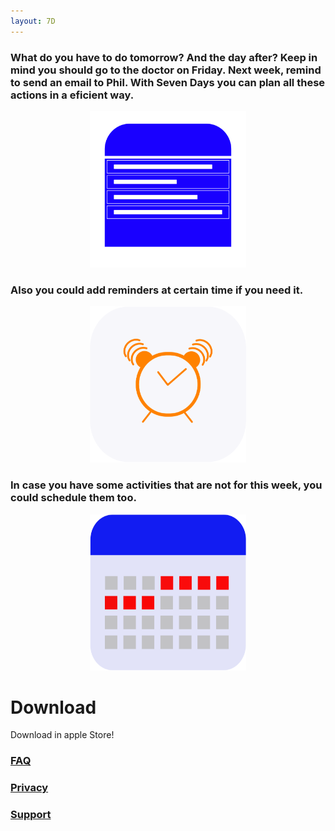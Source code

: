 ```yaml
---
layout: 7D
---
```


### What do you have to do tomorrow? And the day after? Keep in mind you should go to the doctor on Friday. Next week, remind to send an email to Phil. With **Seven Days** you can **plan** all these actions in a eficient way. 

<p align="center">
  <img src="./assets/Onboarding_plan.png" width="250" height="250">
</p>

### Also you could add **reminders** at certain time if you need it.

<p align="center">
  <img src="./assets/Onboarding_reminder.png" width="250" height="250">
</p>

### In case you have some activities that are not for this week, you could **schedule** them too.
<p align="center">
  <img src="./assets/Onboarding_Calendar.png" width="250" height="250">
</p>


# Download
Download in apple Store!

### [FAQ](./faq.html)

### [Privacy](./privacy.html)

### [Support](./support.html)
